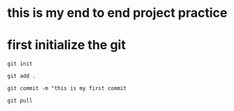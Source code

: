 # this is my end to end project practice
# first initialize the git
```
git init
```
```
git add .
```
```
git commit -m "this is my first commit
```
```
git pull
```


